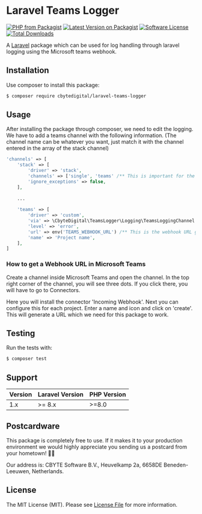 # Laravel Teams Logger
[![PHP from Packagist](https://img.shields.io/packagist/php-v/cbytedigital/laravel-teams-logger.svg)](https://packagist.org/packages/cbytedigital/laravel-teams-logger)
[![Latest Version on Packagist](https://img.shields.io/packagist/v/cbytedigital/laravel-teams-logger.svg)](https://packagist.org/packages/cbytedigital/laravel-teams-logger)
[![Software License](https://img.shields.io/packagist/l/cbytedigital/laravel-teams-logger.svg)](LICENSE.md)
[![Total Downloads](https://img.shields.io/packagist/dt/cbytedigital/laravel-teams-logger.svg)](https://packagist.org/packages/cbytedigital/laravel-teams-logger)

A [Laravel](https://laravel.com) package which can be used for log handling through laravel logging using the Microsoft teams webhook.

## Installation

Use composer to install this package:

```bash
$ composer require cbytedigital/laravel-teams-logger
```

## Usage

After installing the package through composer, we need to edit the logging. We have to add a teams channel with the following information. (The channel name can be whatever you want, just match it with the channel entered in the array of the stack channel)
```php
'channels' => [
    'stack' => [
        'driver' => 'stack',
        'channels' => ['single', 'teams' /** This is important for the channel to register properly */],
        'ignore_exceptions' => false,
    ],
    
    ...
    
    'teams' => [
        'driver' => 'custom',
        'via' => \CbyteDigital\TeamsLogger\Logging\TeamsLoggingChannel::class,
        'level' => 'error',
        'url' => env('TEAMS_WEBHOOK_URL') /** This is the webhook URL generated by Teams */,
        'name' => 'Project name',
    ],
]
```

### How to get a Webhook URL in Microsoft Teams

Create a channel inside Microsoft Teams and open the channel. In the top right corner of the channel, you will see three dots. If you click there, you will have to go to Connectors.

Here you will install the connector 'Incoming Webhook'. Next you can configure this for each project. Enter a name and icon and click on 'create'. This will generate a URL which we need for this package to work.

## Testing
Run the tests with:
```bash
$ composer test
```

## Support

| Version | Laravel Version | PHP Version |
|---- |-----------------|-------------|
| 1.x | \>= 8.x         | \>=8.0      |

## Postcardware

This package is completely free to use. If it makes it to your production environment we would highly appreciate you sending us a postcard from your hometown! 👏🏼

Our address is: CBYTE Software B.V., Heuvelkamp 2a, 6658DE Beneden-Leeuwen, Netherlands.

## License

The MIT License (MIT). Please see [License File](LICENSE.md) for more information.
